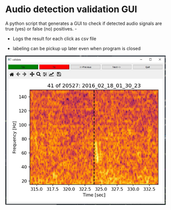 # Audio detection validation GUI

A python script that generates a GUI to check if detected audio signals are true (yes) or false (no) positives. -  

- Logs the result for each click as csv file

- labeling can be pickup up later even when program is closed

  

![screenshot](screenshot.JPG)